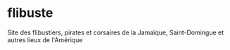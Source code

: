 # flibuste
Site des flibustiers, pirates et corsaires de la Jamaïque, Saint-Domingue et autres lieux de l'Amérique
